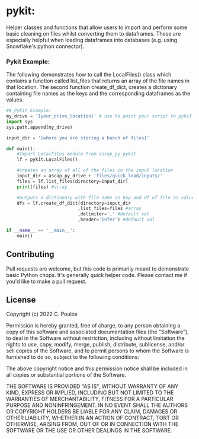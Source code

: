 # pykit: 
Helper classes and functions that allow users to import and perform some basic cleaning on files whilst converting them to dataframes.  These are especially helpful when loading dataframes into databases (e.g. using Snowflake's python connector).

### Pykit Example:
The following demonstrates how to call the LocalFiles() class which contains a function called list_files that returns an array of the file names in that location. The second function create_df_dict, creates a dictionary containing file names as the keys and the corresponding dataframes as the values.
```python
## PyKit Example:
my_drive = '[your_drive_location]' # use to point your script to pykit on your local
import sys
sys.path.append(my_drive)

input_dir = '[where you are storing a bunch of files]'

def main():
   	#Import LocalFiles module from ascap_py pykit
   	lf = pykit.LocalFiles()

   	#creates an array of all of the files in the input location
	input_dir = ascap_py_drive + 'files/quick_load/inputs/'
   	files = lf.list_files(directory=input_dir)
   	print(files) #array

   	#outputs a dictionary with file name as key and df of file as value for all files in a given location
   	dfs = lf.create_df_dict(directory=input_dir
   						   ,list_files=files #array
   						   ,delimiter=',' #default val
   						   ,header='infer') #default val

if __name__ == '__main__':
    main()
```

## Contributing
Pull requests are welcome, but this code is primarily meant to demonstrate basic Python chops.  It's generally quick helper code.  Please contact me if you'd like to make a pull request.

## License
Copyright (c) 2022 C. Poulos

Permission is hereby granted, free of charge, to any person obtaining a copy
of this software and associated documentation files (the "Software"), to deal
in the Software without restriction, including without limitation the rights
to use, copy, modify, merge, publish, distribute, sublicense, and/or sell
copies of the Software, and to permit persons to whom the Software is
furnished to do so, subject to the following conditions:

The above copyright notice and this permission notice shall be included in all
copies or substantial portions of the Software.

THE SOFTWARE IS PROVIDED "AS IS", WITHOUT WARRANTY OF ANY KIND, EXPRESS OR
IMPLIED, INCLUDING BUT NOT LIMITED TO THE WARRANTIES OF MERCHANTABILITY,
FITNESS FOR A PARTICULAR PURPOSE AND NONINFRINGEMENT. IN NO EVENT SHALL THE
AUTHORS OR COPYRIGHT HOLDERS BE LIABLE FOR ANY CLAIM, DAMAGES OR OTHER
LIABILITY, WHETHER IN AN ACTION OF CONTRACT, TORT OR OTHERWISE, ARISING FROM,
OUT OF OR IN CONNECTION WITH THE SOFTWARE OR THE USE OR OTHER DEALINGS IN THE
SOFTWARE.